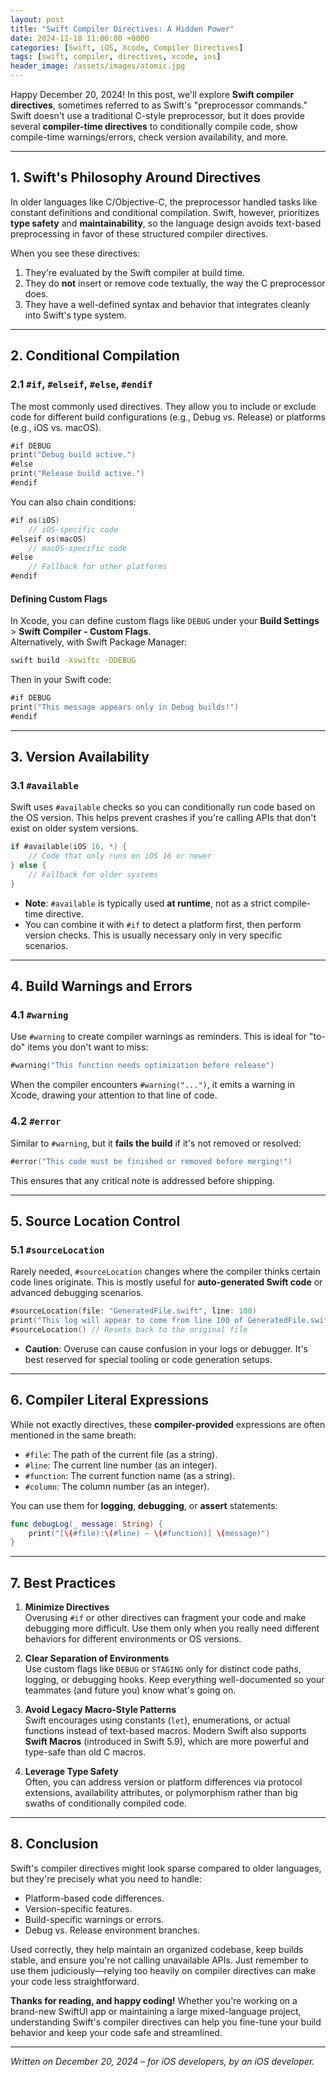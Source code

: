 ```yaml
---
layout: post
title: "Swift Compiler Directives: A Hidden Power"
date: 2024-11-18 11:00:00 +0000
categories: [Swift, iOS, Xcode, Compiler Directives]
tags: [swift, compiler, directives, xcode, ios]
header_image: /assets/images/atomic.jpg
---
```


Happy December 20, 2024! In this post, we'll explore **Swift compiler directives**, sometimes referred to as Swift's "preprocessor commands." Swift doesn't use a traditional C-style preprocessor, but it does provide several **compiler-time directives** to conditionally compile code, show compile-time warnings/errors, check version availability, and more.

---

## 1. Swift's Philosophy Around Directives

In older languages like C/Objective-C, the preprocessor handled tasks like constant definitions and conditional compilation. Swift, however, prioritizes **type safety** and **maintainability**, so the language design avoids text-based preprocessing in favor of these structured compiler directives. 

When you see these directives:

1. They're evaluated by the Swift compiler at build time.
2. They do **not** insert or remove code textually, the way the C preprocessor does.
3. They have a well-defined syntax and behavior that integrates cleanly into Swift's type system.

---

## 2. Conditional Compilation

### 2.1 `#if`, `#elseif`, `#else`, `#endif`

The most commonly used directives. They allow you to include or exclude code for different build configurations (e.g., Debug vs. Release) or platforms (e.g., iOS vs. macOS).

```swift
#if DEBUG
print("Debug build active.")
#else
print("Release build active.")
#endif
```

You can also chain conditions:

```swift
#if os(iOS)
    // iOS-specific code
#elseif os(macOS)
    // macOS-specific code
#else
    // Fallback for other platforms
#endif
```

#### Defining Custom Flags

In Xcode, you can define custom flags like `DEBUG` under your **Build Settings** > **Swift Compiler - Custom Flags**.  
Alternatively, with Swift Package Manager:

```bash
swift build -Xswiftc -DDEBUG
```

Then in your Swift code:

```swift
#if DEBUG
print("This message appears only in Debug builds!")
#endif
```

---

## 3. Version Availability

### 3.1 `#available`

Swift uses `#available` checks so you can conditionally run code based on the OS version. This helps prevent crashes if you're calling APIs that don't exist on older system versions.

```swift
if #available(iOS 16, *) {
    // Code that only runs on iOS 16 or newer
} else {
    // Fallback for older systems
}
```

- **Note**: `#available` is typically used **at runtime**, not as a strict compile-time directive. 
- You can combine it with `#if` to detect a platform first, then perform version checks. This is usually necessary only in very specific scenarios.

---

## 4. Build Warnings and Errors

### 4.1 `#warning`

Use `#warning` to create compiler warnings as reminders. This is ideal for "to-do" items you don't want to miss:

```swift
#warning("This function needs optimization before release")
```

When the compiler encounters `#warning("...")`, it emits a warning in Xcode, drawing your attention to that line of code.

### 4.2 `#error`

Similar to `#warning`, but it **fails the build** if it's not removed or resolved:

```swift
#error("This code must be finished or removed before merging!")
```

This ensures that any critical note is addressed before shipping.

---

## 5. Source Location Control

### 5.1 `#sourceLocation`

Rarely needed, `#sourceLocation` changes where the compiler thinks certain code lines originate. This is mostly useful for **auto-generated Swift code** or advanced debugging scenarios.

```swift
#sourceLocation(file: "GeneratedFile.swift", line: 100)
print("This log will appear to come from line 100 of GeneratedFile.swift")
#sourceLocation() // Resets back to the original file
```

- **Caution**: Overuse can cause confusion in your logs or debugger. It's best reserved for special tooling or code generation setups.

---

## 6. Compiler Literal Expressions

While not exactly directives, these **compiler-provided** expressions are often mentioned in the same breath:

- `#file`: The path of the current file (as a string).
- `#line`: The current line number (as an integer).
- `#function`: The current function name (as a string).
- `#column`: The column number (as an integer).

You can use them for **logging**, **debugging**, or **assert** statements:

```swift
func debugLog(_ message: String) {
    print("[\(#file):\(#line) – \(#function)] \(message)")
}
```

---

## 7. Best Practices

1. **Minimize Directives**  
   Overusing `#if` or other directives can fragment your code and make debugging more difficult. Use them only when you really need different behaviors for different environments or OS versions.

2. **Clear Separation of Environments**  
   Use custom flags like `DEBUG` or `STAGING` only for distinct code paths, logging, or debugging hooks. Keep everything well-documented so your teammates (and future you) know what's going on.

3. **Avoid Legacy Macro-Style Patterns**  
   Swift encourages using constants (`let`), enumerations, or actual functions instead of text-based macros. Modern Swift also supports **Swift Macros** (introduced in Swift 5.9), which are more powerful and type-safe than old C macros.

4. **Leverage Type Safety**  
   Often, you can address version or platform differences via protocol extensions, availability attributes, or polymorphism rather than big swaths of conditionally compiled code.

---

## 8. Conclusion

Swift's compiler directives might look sparse compared to older languages, but they're precisely what you need to handle:

- Platform-based code differences.
- Version-specific features.
- Build-specific warnings or errors.
- Debug vs. Release environment branches.

Used correctly, they help maintain an organized codebase, keep builds stable, and ensure you're not calling unavailable APIs. Just remember to use them judiciously—relying too heavily on compiler directives can make your code less straightforward.

**Thanks for reading, and happy coding!** Whether you're working on a brand-new SwiftUI app or maintaining a large mixed-language project, understanding Swift's compiler directives can help you fine-tune your build behavior and keep your code safe and streamlined.

---

*Written on December 20, 2024 – for iOS developers, by an iOS developer.*  
